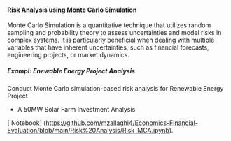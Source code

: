 #### Risk Analysis using Monte Carlo Simulation

Monte Carlo Simulation is a quantitative technique that utilizes random sampling and probability theory to assess uncertainties and model risks in complex systems. It is particularly beneficial when dealing with multiple variables that have inherent uncertainties, such as financial forecasts, engineering projects, or market dynamics.


##### Exampl: Enewable Energy Project Analysis
Conduct Monte Carlo simulation-based risk analysis for Renewable Energy Project 
- A 50MW Solar Farm Investment Analysis

[ Notebook] (https://github.com/mzallaghi4/Economics-Financial-Evaluation/blob/main/Risk%20Analysis/Risk_MCA.ipynb).

